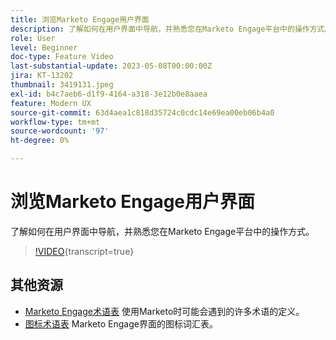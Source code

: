 ```yaml
---
title: 浏览Marketo Engage用户界面
description: 了解如何在用户界面中导航，并熟悉您在Marketo Engage平台中的操作方式。
role: User
level: Beginner
doc-type: Feature Video
last-substantial-update: 2023-05-08T00:00:00Z
jira: KT-13202
thumbnail: 3419131.jpeg
exl-id: b4c7aeb6-d1f9-4164-a318-3e12b0e8aaea
feature: Modern UX
source-git-commit: 63d4aea1c818d35724c0cdc14e69ea00eb06b4a0
workflow-type: tm+mt
source-wordcount: '97'
ht-degree: 0%

---
```


# 浏览Marketo Engage用户界面

了解如何在用户界面中导航，并熟悉您在Marketo Engage平台中的操作方式。

>[!VIDEO](https://video.tv.adobe.com/v/3419131/?learn=on){transcript=true}

## 其他资源

* [Marketo Engage术语表](https://experienceleague.adobe.com/docs/marketo/using/getting-started-with-marketo/marketo-glossary.html?lang=en)
使用Marketo时可能会遇到的许多术语的定义。
* [图标术语表](https://experienceleague.adobe.com/docs/marketo/using/product-docs/marketo-engage-modern-ux/icon-glossary.html?lang=en)
Marketo Engage界面的图标词汇表。
